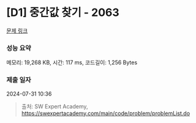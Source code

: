 # [D1] 중간값 찾기 - 2063 

[문제 링크](https://swexpertacademy.com/main/code/problem/problemDetail.do?contestProbId=AV5QPsXKA2UDFAUq) 

### 성능 요약

메모리: 19,268 KB, 시간: 117 ms, 코드길이: 1,256 Bytes

### 제출 일자

2024-07-31 10:36



> 출처: SW Expert Academy, https://swexpertacademy.com/main/code/problem/problemList.do